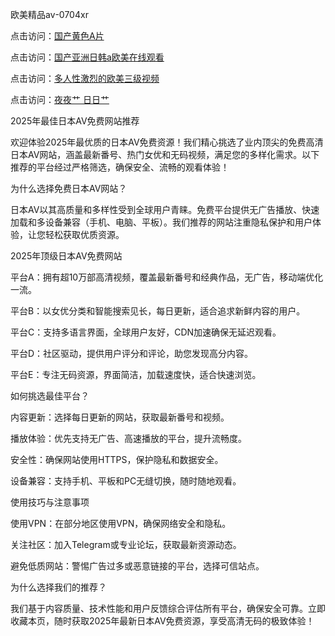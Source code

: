
欧美精品aⅴ-0704xr


点击访问：<a href="https://gda-c7m.pages.dev/">国产黄色A片</a>

点击访问：<a href="https://bsdf-5f5.pages.dev/">国产亚洲日韩a欧美在线观看</a>

点击访问：<a href="https://cfad.pages.dev/">多人性激烈的欧美三级视频</a>

点击访问：<a href="https://rtj-3zo.pages.dev/">夜夜艹 日日艹</a>


2025年最佳日本AV免费网站推荐

欢迎体验2025年最优质的日本AV免费资源！我们精心挑选了业内顶尖的免费高清日本AV网站，涵盖最新番号、热门女优和无码视频，满足您的多样化需求。以下推荐的平台经过严格筛选，确保安全、流畅的观看体验！

为什么选择免费日本AV网站？

日本AV以其高质量和多样性受到全球用户青睐。免费平台提供无广告播放、快速加载和多设备兼容（手机、电脑、平板）。我们推荐的网站注重隐私保护和用户体验，让您轻松获取优质资源。

2025年顶级日本AV免费网站





平台A：拥有超10万部高清视频，覆盖最新番号和经典作品，无广告，移动端优化一流。



平台B：以女优分类和智能搜索见长，每日更新，适合追求新鲜内容的用户。



平台C：支持多语言界面，全球用户友好，CDN加速确保无延迟观看。



平台D：社区驱动，提供用户评分和评论，助您发现高分内容。



平台E：专注无码资源，界面简洁，加载速度快，适合快速浏览。

如何挑选最佳平台？





内容更新：选择每日更新的网站，获取最新番号和视频。



播放体验：优先支持无广告、高速播放的平台，提升流畅度。



安全性：确保网站使用HTTPS，保护隐私和数据安全。



设备兼容：支持手机、平板和PC无缝切换，随时随地观看。

使用技巧与注意事项





使用VPN：在部分地区使用VPN，确保网络安全和隐私。



关注社区：加入Telegram或专业论坛，获取最新资源动态。



避免低质网站：警惕广告过多或恶意链接的平台，选择可信站点。

为什么选择我们的推荐？

我们基于内容质量、技术性能和用户反馈综合评估所有平台，确保安全可靠。立即收藏本页，随时获取2025年最新日本AV免费资源，享受高清无码的极致体验！








<span style="display:none;">[Canonical link](）</span>
